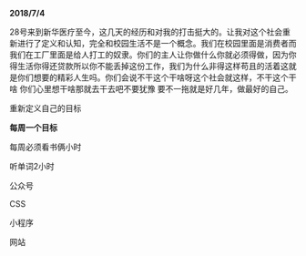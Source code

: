 **2018/7/4**

28号来到新华医疗至今，这几天的经历和对我的打击挺大的。让我对这个社会重新进行了定义和认知，完全和校园生活不是一个概念。我们在校园里面是消费者而我们在工厂里面是给人打工的奴隶。你们的主人让你做什么你就必须得做，因为你得生活你得还贷款所以你不能丢掉这份工作，我们为什么非得这样苟且的活着这就是你们想要的精彩人生吗。你们会说不干这个干啥呀这个社会就这样，不干这个干啥 你们心里想干啥那就去干去吧不要犹豫 要不一拖就是好几年，做最好的自己。



重新定义自己的目标

**每周一个目标**

每周必须看书俩小时

听单词2小时

公众号

CSS

小程序

网站